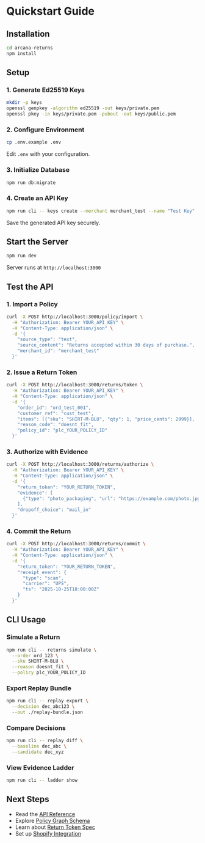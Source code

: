 # Quickstart Guide

## Installation

```bash
cd arcana-returns
npm install
```

## Setup

### 1. Generate Ed25519 Keys

```bash
mkdir -p keys
openssl genpkey -algorithm ed25519 -out keys/private.pem
openssl pkey -in keys/private.pem -pubout -out keys/public.pem
```

### 2. Configure Environment

```bash
cp .env.example .env
```

Edit `.env` with your configuration.

### 3. Initialize Database

```bash
npm run db:migrate
```

### 4. Create an API Key

```bash
npm run cli -- keys create --merchant merchant_test --name "Test Key"
```

Save the generated API key securely.

## Start the Server

```bash
npm run dev
```

Server runs at `http://localhost:3000`

## Test the API

### 1. Import a Policy

```bash
curl -X POST http://localhost:3000/policy/import \
  -H "Authorization: Bearer YOUR_API_KEY" \
  -H "Content-Type: application/json" \
  -d '{
    "source_type": "text",
    "source_content": "Returns accepted within 30 days of purchase.",
    "merchant_id": "merchant_test"
  }'
```

### 2. Issue a Return Token

```bash
curl -X POST http://localhost:3000/returns/token \
  -H "Authorization: Bearer YOUR_API_KEY" \
  -H "Content-Type: application/json" \
  -d '{
    "order_id": "ord_test_001",
    "customer_ref": "cust_test",
    "items": [{"sku": "SHIRT-M-BLU", "qty": 1, "price_cents": 2999}],
    "reason_code": "doesnt_fit",
    "policy_id": "plc_YOUR_POLICY_ID"
  }'
```

### 3. Authorize with Evidence

```bash
curl -X POST http://localhost:3000/returns/authorize \
  -H "Authorization: Bearer YOUR_API_KEY" \
  -H "Content-Type: application/json" \
  -d '{
    "return_token": "YOUR_RETURN_TOKEN",
    "evidence": [
      {"type": "photo_packaging", "url": "https://example.com/photo.jpg"}
    ],
    "dropoff_choice": "mail_in"
  }'
```

### 4. Commit the Return

```bash
curl -X POST http://localhost:3000/returns/commit \
  -H "Authorization: Bearer YOUR_API_KEY" \
  -H "Content-Type: application/json" \
  -d '{
    "return_token": "YOUR_RETURN_TOKEN",
    "receipt_event": {
      "type": "scan",
      "carrier": "UPS",
      "ts": "2025-10-25T18:00:00Z"
    }
  }'
```

## CLI Usage

### Simulate a Return

```bash
npm run cli -- returns simulate \
  --order ord_123 \
  --sku SHIRT-M-BLU \
  --reason doesnt_fit \
  --policy plc_YOUR_POLICY_ID
```

### Export Replay Bundle

```bash
npm run cli -- replay export \
  --decision dec_abc123 \
  --out ./replay-bundle.json
```

### Compare Decisions

```bash
npm run cli -- replay diff \
  --baseline dec_abc \
  --candidate dec_xyz
```

### View Evidence Ladder

```bash
npm run cli -- ladder show
```

## Next Steps

- Read the [API Reference](./api-reference.md)
- Explore [Policy Graph Schema](./policy-schema.md)
- Learn about [Return Token Spec](./return-token.md)
- Set up [Shopify Integration](./shopify-adapter.md)
